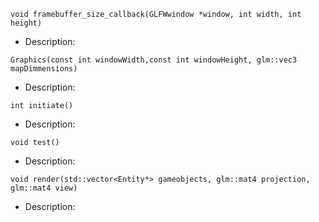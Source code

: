`void framebuffer_size_callback(GLFWwindow *window, int width, int height)`
- Description: 

`Graphics(const int windowWidth,const int windowHeight, glm::vec3 mapDimmensions)`
- Description: 

`int initiate()`
- Description: 

`void test()`
- Description: 

`void render(std::vector<Entity*> gameobjects, glm::mat4 projection, glm::mat4 view)`
- Description: 
